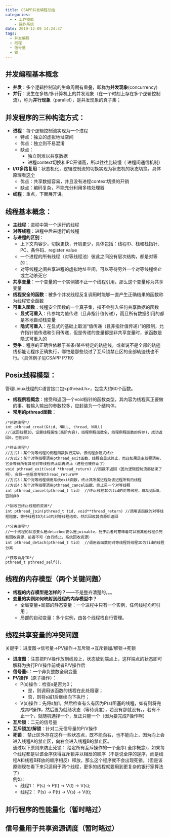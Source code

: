 ```yaml
---
title: CSAPP并发编程总结
categories:
  - - 工作技能
    - 操作系统
date: 2019-12-09 14:24:37
tags:
  - 并发编程
  - 线程
  - 信号量
  - 锁
---
```


## 并发编程基本概念
- **并发**：多个逻辑控制流的生命周期有重叠，即称为**并发现象**(concurrency)
- **并行**：发生在多核/多计算机上的并发现象（在一个时刻上存在多个逻辑控制流），称为**并行现象**（parallel），是并发现象的真子集；

## 并发程序的三种构造方式：
- **进程**：每个逻辑控制流实现为一个进程
	- 特点：独立的虚拟地址空间
	- 优点：独立则不易混淆
	- 缺点：
		- 独立则难以共享数据
		- 进程context切换和IPC开销高，所以往往比较慢（ 进程间通信机制）
- **I/O多路复用**：状态机化，逻辑控制流的切换实现为状态机的状态切换。具体原理看[这个](https://www.zhihu.com/question/32163005/answer/55772739)
	- 优点：共享数据容易，并且没有进程context切换的开销
	- 缺点：编码复杂，不能充分利用多核处理器
- **线程**：重点，下面展开讲。

## 线程基本概念：
- **主线程**：进程中第一个运行的线程
- **对等线程**：进程中后来运行的线程
- **与进程的区别**：
	- 上下文内容少，切换更快，开销更少，具体包括：线程ID、栈和栈指针、PC、条件码、register value
	- 一个进程的所有线程（对等线程池）彼此之间没有层次结构，都是对等的；
	- 对等线程之间共享进程的虚拟地址空间，可以等待另外一个对等线程终止或主动杀死它
- **共享变量**：一个变量的一个实例被不止一个线程引用，那么这个变量称为共享变量
- **线程安全的函数**：被多个并发线程反复调用时能够一直产生正确结果的函数称为线程安全函数
- **可重入函数**：线程安全函数的一个真子集，指不会引入任何共享数据的函数
	- **显式可重入**：传参均为值传递（且非指针值传递），而且所有数据引用的都是本地自动栈变量
	- **隐式可重入**：在显式的基础上取消“值传递（且非指针值传递）”的限制，允许指针值传递和引用传递，但是传递的变量都是非共享变量时，该函数是隐式可重入的
- **竞争**：程序的正确性依赖于某条/某些特定的轨迹线，或者说不是全部的轨迹线都能让程序正确执行，哪怕是那些绕过了互斥锁禁止区的全部轨迹线也不行。（具体例子见CSAPP P719）

## Posix线程模型：
管理Linux线程的C语言接口包<pthread.h>，包含大约60个函数。
- **线程例程概念**：接受和返回一个void指针的函数类型，其内容为线程真正要做的事。若输入输出的参数较多，应封装为一个结构体。
- **常用的pthread函数**：
```
/*创建线程*/
int pthread_creat(&tid, NULL, thread, NULL)
//(返回线程ID，设置线程属性(高阶内容)，线程例程函数名，线程例程函数的传参)，成功返回0，否则非0

/*终止线程*/
//方式1：某个对等线程的例程函数执行完毕，该线程会隐式终止
//方式2：某个对等线程调用pthread_exit函数，线程会显式终止，而且如果是主线程调用，它会等待所有其他对等线程终止后再终止（进程也被终止了）
void pthread_exit(void *thread_return) //函数不返回（因为逻辑控制流都结束了啊），会将一些信息写到thread_return中
//方式3：某个对等线程调用系统exit函数，终止其所属进程及该进程所有的线程
//方式4：某个对等线程调用pthread_cancel函数，终止另一个对等线程
int pthread_cancel(pthread_t tid)  //终止线程ID为tid的对等线程，成功返回0，否则非0

/*回收已终止线程的资源*/
int pthread_join(pthread_t tid, void**thread_return) //调用该函数的对等线程阻塞，等待线程ID为tid的对等线程结束，然后回收其资源后返回

/*分离线程*/
//一个线程的状态要么是detached要么是joinable，处于后者时意味着可以被其他线程杀死和回收资源，前者不可（自行终止，系统回收资源）
int pthread_detach(pthread_t tid)  //调用该函数的对等线程将线程ID为tid的线程分离

/*获取自身ID*/
pthread_t pthread_self();
```

## 线程的内存模型（两个关键问题）
- **线程的内存模型是怎样的？**——不是整齐清楚的。。。
- **变量的实例如何映射到线程的内存模型中？**
  - 全局变量+局部的静态变量：一个进程中只有一个实例，任何线程均可引用；
  - 局部的自动变量：多个实例，由各个线程栈自行管理。

## 线程共享变量的冲突问题
关键字：进度图->信号量->PV操作->互斥锁->互斥锁加/解锁->死锁
- **进度图**：注意把P/V操作放到线段上，状态放到端点上，这样端点的状态即可解释为执行P/V操作前或者P/V操作后
- **信号量**s：一个非负整数全局变量
- **PV操作**（原子操作）：
	- P(s)操作：检查s是否为0；
		- 是，则调用该函数的线程在此处阻塞；
		- 否，则将s减1后继续向下执行；
	- V(s)操作：先将s加1，然后检查有么有因为P(s)阻塞的线程，如有则将完成其P操作，然后置为就绪状态（等待调度），若没有那就没有。。若有不止一个，就随机选择一个，反正只能一个（因为要完成P操作啊）
- **互斥锁**：二元的信号量
- **互斥锁加/解锁**：针对二元信号量的P/V操作
- **死锁**：
禁止区外存在这样一些状态点，既不能向右，也不能向上，因为向上会进入线程A的禁止区，向右会进入线程B的禁止区。<br>
通过以下原则来防止死锁：
给定所有互斥操作的一个全序( 全序概念)，如果每个线程都是以该全序获得互斥锁并以相反的顺序（不是说全序的逆序，而是线程A和线程B释放的顺序相反）释放，那么这个程序就不会出现死锁。（但是该原则现在看下来只适用于两个线程，更多的线程就要用到更复杂的银行家算法了）<br>
例如：<br>
	- 线程1： P(s) -> P(t) -> V(t) -> V(s);
	- 线程2： P(s) -> P(t) -> V(s) -> V(t);

## 并行程序的性能量化（暂时略过）

## 信号量用于共享资源调度（暂时略过）
